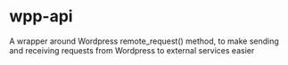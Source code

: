 # wpp-api
A wrapper around Wordpress remote_request() method, to make sending and receiving requests from Wordpress to external services easier
